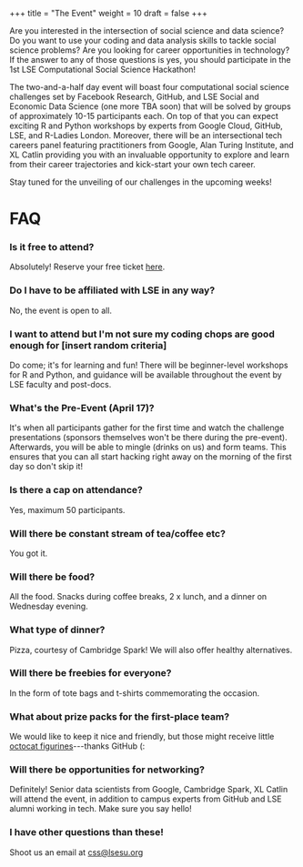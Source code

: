 +++
title = "The Event"
weight = 10
draft = false
+++

Are you interested in the intersection of social science and data science? Do you want to use your coding and data analysis skills to tackle social science problems? Are you looking for career opportunities in technology? If the answer to any of those questions is yes, you should participate in the 1st LSE Computational Social Science Hackathon!

The two-and-a-half day event will boast four computational social science challenges set by Facebook Research, GitHub, and LSE Social and Economic Data Science (one more TBA soon) that will be solved by groups of approximately 10-15 participants each. On top of that you can expect exciting R and Python workshops by experts from Google Cloud, GitHub, LSE, and R-Ladies London. Moreover, there will be an intersectional tech careers panel featuring practitioners from Google, Alan Turing Institute, and XL Catlin providing you with an invaluable opportunity to explore and learn from their career trajectories and kick-start your own tech career.

Stay tuned for the unveiling of our challenges in the upcoming weeks!

# FAQ

### Is it free to attend?

Absolutely! Reserve your free ticket [here](https://www.eventbrite.co.uk/e/1st-lse-computational-social-science-hackathon-tickets-44515241285).

### Do I have to be affiliated with LSE in any way?

No, the event is open to all.

### I want to attend but I'm not sure my coding chops are good enough for [insert random criteria]

Do come; it's for learning and fun! There will be beginner-level workshops for R and Python, and guidance will be available throughout the event by LSE faculty and post-docs.

### What's the Pre-Event (April 17)?

It's when all participants gather for the first time and watch the challenge presentations (sponsors themselves won't be there during the pre-event). Afterwards, you will be able to mingle (drinks on us) and form teams. This ensures that you can all start hacking right away on the morning of the first day so don't skip it!

### Is there a cap on attendance?

Yes, maximum 50 participants.

### Will there be constant stream of tea/coffee etc?

You got it.

### Will there be food?

All the food. Snacks during coffee breaks, 2 x lunch, and a dinner on Wednesday evening.

### What type of dinner?

Pizza, courtesy of Cambridge Spark! We will also offer healthy alternatives.

### Will there be freebies for everyone?

In the form of tote bags and t-shirts commemorating the occasion.

### What about prize packs for the first-place team?

We would like to keep it nice and friendly, but those might receive little [octocat figurines](https://github.myshopify.com/products/octocat-figurine)---thanks GitHub (:

### Will there be opportunities for networking?

Definitely! Senior data scientists from Google, Cambridge Spark, XL Catlin will attend the event, in addition to campus experts from GitHub and LSE alumni working in tech. Make sure you say hello!

### I have other questions than these!

Shoot us an email at [css@lsesu.org](mailto:css@lsesu.org?subject=Question!)